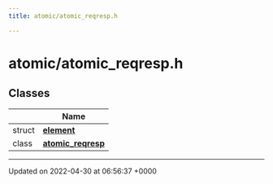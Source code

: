 ```yaml
---
title: atomic/atomic_reqresp.h

---
```


# atomic/atomic_reqresp.h



## Classes

|                | Name           |
| -------------- | -------------- |
| struct | **[element](Classes/structelement.md)**  |
| class | **[atomic_reqresp](Classes/classatomic__reqresp.md)**  |






-------------------------------

Updated on 2022-04-30 at 06:56:37 +0000
